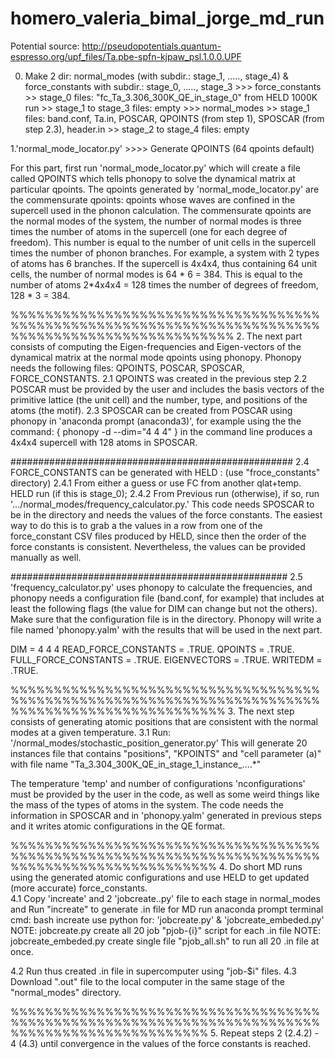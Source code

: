 # homero_valeria_bimal_jorge_md_run
Potential source: http://pseudopotentials.quantum-espresso.org/upf_files/Ta.pbe-spfn-kjpaw_psl.1.0.0.UPF

0. Make 2 dir: normal_modes (with subdir.: stage_1, ....., stage_4) & force_constants with subdir.: stage_0, ....., stage_3
               >>> force_constants >> stage_0 files: "fc_Ta_3.306_300K_QE_in_stage_0" from HELD 1000K run
                                   >> stage_1 to stage_3 files: empty
               >>> normal_modes >> stage_1 files: band.conf, Ta.in, POSCAR, QPOINTS (from step 1), SPOSCAR (from step 2.3), header.in 
                                >> stage_2 to stage_4 files: empty

1.'normal_mode_locator.py' >>>> Generate QPOINTS (64 qpoints default)

For this part, first run 'normal_mode_locator.py' which will create a file called QPOINTS which tells phonopy to solve the dynamical matrix at particular qpoints. The qpoints generated by 'normal_mode_locator.py' are the commensurate qpoints: qpoints whose waves are confined in the supercell used in the phonon calculation. The commensurate qpoints are the normal modes of the system, the number of normal modes is three times the number of atoms in the supercell (one for each degree of freedom). This number is equal to the number of unit cells in the supercell times the number of phonon branches. For example, a system with 2 types of atoms has 6 branches. If the supercell is 4x4x4, thus containing 64 unit cells, the number of normal modes is 64 * 6 = 384. This is equal to the number of atoms 2*4x4x4 = 128 times the number of degrees of freedom, 128 * 3 = 384.

%%%%%%%%%%%%%%%%%%%%%%%%%%%%%%%%%%%%%%%%%%%%%%%%%%%%%%%%%%%%%%%%%%%%%%%%%%%%%%%%%%%%%%%%%%%%%%%%%%
2. The next part consists of computing the Eigen-frequencies and Eigen-vectors of the dynamical matrix at the normal mode qpoints using phonopy. Phonopy needs the following files: QPOINTS, POSCAR, SPOSCAR, FORCE_CONSTANTS.
    2.1 QPOINTS was created in the previous step
    2.2 POSCAR must be provided by the user and includes the basis vectors of the primitive lattice (the unit    cell) and the number, type, and 
        positions of the atoms (the motif).
    2.3 SPOSCAR can be created from POSCAR using phonopy in 'anaconda prompt (anaconda3)', for example using the the command:
        { phonopy -d --dim="4 4 4" } 
       in the command line produces a 4x4x4 supercell with 128 atoms in SPOSCAR.

###################################################
2.4 FORCE_CONSTANTS can be generated with HELD :   (use "froce_constants" directory)
    2.4.1 From either a guess or use FC from another qlat+temp. HELD run (if this is stage_0);
    2.4.2 From Previous run (otherwise), if so, run '.../normal_modes/frequency_calculator.py.' 
          This code needs SPOSCAR to be in the directory and needs the values of the force constants. The easiest way to do this is to grab a the 
          values in a row from one of the force_constant CSV files produced by HELD, since then the order of the force constants is consistent. 
          Nevertheless, the values can be provided manually as well.

##################################################
2.5 'frequency_calculator.py' uses phonopy to calculate the frequencies, and phonopy needs a configuration file (band.conf, for example) that includes at least the following flags (the value for DIM can change but not the others). Make sure that the configuration file is in the directory. Phonopy will write a file named 'phonopy.yalm' with the results that will be used in the next part. 

DIM = 4 4 4
READ_FORCE_CONSTANTS = .TRUE.
QPOINTS = .TRUE. 
FULL_FORCE_CONSTANTS = .TRUE.
EIGENVECTORS = .TRUE.
WRITEDM = .TRUE.  

%%%%%%%%%%%%%%%%%%%%%%%%%%%%%%%%%%%%%%%%%%%%%%%%%%%%%%%%%%%%%%%%%%%%%%%%%%%%%%%%%%%%%%%%%%%%%%%%%
3. The next step consists of generating atomic positions that are consistent with the normal modes at a given temperature.
3.1 Run:      
     '/normal_modes/stochastic_position_generator.py'
This will generate 20 instances file that contains "positions", "KPOINTS" and "cell parameter (a)"
with file name "Ta_3.304_300K_QE_in_stage_1_instance_....*"

The temperature 'temp' and number of configurations 'nconfigurations' must be provided by the user in the code, as well as some weird things like the mass of the types of atoms in the system. The code needs the information in SPOSCAR and in 'phonopy.yalm' generated in previous steps and it writes atomic configurations in the QE format.
 

%%%%%%%%%%%%%%%%%%%%%%%%%%%%%%%%%%%%%%%%%%%%%%%%%%%%%%%%%%%%%%%%%%%%%%%%%%%%%%%%%%%%%%%%%%%%%%%%
4. Do short MD runs using the generated atomic configurations and use HELD to get updated (more accurate) force_constants.  
4.1 Copy 'increate' and  2 'jobcreate..py' file to each stage in normal_modes and Run "increate" to generate .in file for MD run
     anaconda prompt terminal cmd: bash increate
     use python for: 'jobcreate.py' & 'jobcreate_embeded.py'
NOTE: jobcreate.py create all 20 job "pjob-{i}" script for each .in file
NOTE: jobcreate_embeded.py create single file "pjob_all.sh" to run all 20 .in file at once.

4.2 Run thus created .in file in supercomputer using "job-$i" files.
4.3 Download ".out" file to the local computer in the same stage of the "normal_modes" directory.

%%%%%%%%%%%%%%%%%%%%%%%%%%%%%%%%%%%%%%%%%%%%%%%%%%%%%%%%%%%%%%%%%%%%%%%%%%%%%%%%%%%%%%%%%%%%%%%
5. Repeat steps 2 (2.4.2) - 4 (4.3) until convergence in the values of the force constants is reached.
